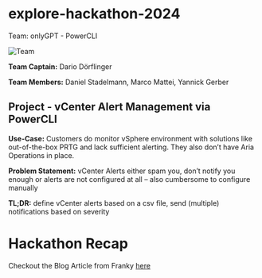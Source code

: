 # explore-hackathon-2024
Team: onlyGPT - PowerCLI

![Team](https://blogs.vmware.com/code/files/2024/11/a-collage-of-men-wearing-black-shirts-description.png)

**Team Captain:** Dario Dörflinger

**Team Members:**
Daniel Stadelmann, 
Marco Mattei, 
Yannick Gerber

## Project - vCenter Alert Management via PowerCLI

**Use-Case:** Customers do monitor vSphere environment with solutions like out-of-the-box PRTG and lack sufficient alerting. They also don’t have Aria Operations in place.


**Problem Statement:** vCenter Alerts either spam you, don’t notify you enough or alerts are not configured at all – also cumbersome to configure manually


**TL;DR:** define vCenter alerts based on a csv file, send (multiple) notifications based on severity

# Hackathon Recap

Checkout the Blog Article from Franky [here](https://blogs.vmware.com/code/2024/11/18/recap-code-hackathon-at-vmware-explore-barcelona-2024/)




